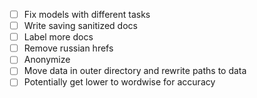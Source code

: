 - [ ] Fix models with different tasks
- [ ] Write saving sanitized docs
- [ ] Label more docs
- [ ] Remove russian hrefs
- [ ] Anonymize
- [ ] Move data in outer directory and rewrite paths to data
- [ ] Potentially get lower to wordwise for accuracy